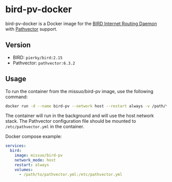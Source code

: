 # bird-pv-docker

bird-pv-docker is a Docker image for the [BIRD Internet Routing Daemon](http://bird.network.cz/) with [Pathvector](https://pathvector.io/) support.

## Version

- BIRD: `pierky/bird:2.15`
- Pathvector: `pathvector:6.3.2`

## Usage

To run the container from the missuo/bird-pv image, use the following command:

```bash
docker run -d --name bird-pv --network host --restart always -v /path/to/pathvector.yml:/etc/pathvector.yml missuo/bird-pv
```

The container will run in the background and will use the host network stack. The Pathvector configuration file should be mounted to `/etc/pathvector.yml` in the container.

Docker compose example:

```yaml
services:
  bird:
    image: missuo/bird-pv
    network_mode: host
    restart: always
    volumes:
      - /path/to/pathvector.yml:/etc/pathvector.yml
```